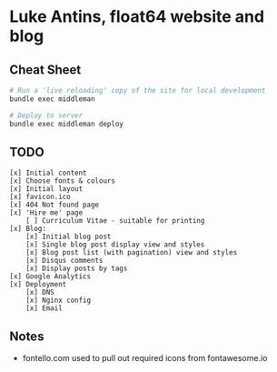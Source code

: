 # Luke Antins, float64 website and blog

## Cheat Sheet

```bash
# Run a 'live reloading' copy of the site for local development
bundle exec middleman

# Deploy to server
bundle exec middleman deploy
```

## TODO

    [x] Initial content
    [x] Choose fonts & colours
    [x] Initial layout
    [x] favicon.ico
    [x] 404 Not found page
    [x] 'Hire me' page
        [ ] Curriculum Vitae - suitable for printing
    [x] Blog:
        [x] Initial blog post
        [x] Single blog post display view and styles
        [x] Blog post list (with pagination) view and styles
        [x] Disqus comments
        [x] Display posts by tags
    [x] Google Analytics
    [x] Deployment
        [x] DNS
        [x] Nginx config
        [x] Email

## Notes

  - fontello.com used to pull out required icons from fontawesome.io
